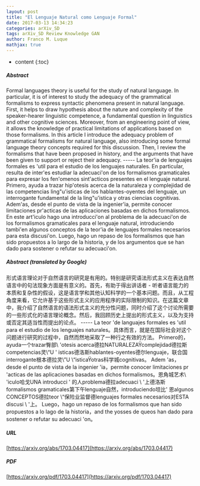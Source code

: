 ```yaml
---
layout: post
title: "El Lenguaje Natural como Lenguaje Formal"
date: 2017-03-13 14:34:23
categories: arXiv_SD
tags: arXiv_SD Review Knowledge GAN
author: Franco M. Luque
mathjax: true
---
```


* content
{:toc}

##### Abstract
Formal languages theory is useful for the study of natural language. In particular, it is of interest to study the adequacy of the grammatical formalisms to express syntactic phenomena present in natural language. First, it helps to draw hypothesis about the nature and complexity of the speaker-hearer linguistic competence, a fundamental question in linguistics and other cognitive sciences. Moreover, from an engineering point of view, it allows the knowledge of practical limitations of applications based on those formalisms. In this article I introduce the adequacy problem of grammatical formalisms for natural language, also introducing some formal language theory concepts required for this discussion. Then, I review the formalisms that have been proposed in history, and the arguments that have been given to support or reject their adequacy. ----- La teor\'ia de lenguajes formales es \'util para el estudio de los lenguajes naturales. En particular, resulta de inter\'es estudiar la adecuaci\'on de los formalismos gramaticales para expresar los fen\'omenos sint\'acticos presentes en el lenguaje natural. Primero, ayuda a trazar hip\'otesis acerca de la naturaleza y complejidad de las competencias ling\"u\'isticas de los hablantes-oyentes del lenguaje, un interrogante fundamental de la ling\"u\'istica y otras ciencias cognitivas. Adem\'as, desde el punto de vista de la ingenier\'ia, permite conocer limitaciones pr\'acticas de las aplicaciones basadas en dichos formalismos. En este art\'iculo hago una introducci\'on al problema de la adecuaci\'on de los formalismos gramaticales para el lenguaje natural, introduciendo tambi\'en algunos conceptos de la teor\'ia de lenguajes formales necesarios para esta discusi\'on. Luego, hago un repaso de los formalismos que han sido propuestos a lo largo de la historia, y de los argumentos que se han dado para sostener o refutar su adecuaci\'on.

##### Abstract (translated by Google)
形式语言理论对于自然语言的研究是有用的。特别是研究语法形式主义在表达自然语言中的句法现象方面是有意义的。首先，有助于得出讲话者 - 听者语言能力的本质和复杂性的假设，这是语言学和其他认知科学的一个基本问题。而且，从工程角度来看，它允许基于这些形式主义的应用程序的实际限制的知识。在这篇文章中，我介绍了自然语言的语法形式主义的充分性问题，同时介绍了这个讨论所需要的一些形式化的语言理论概念。然后，我回顾历史上提出的形式主义，以及为支持或否定其适当性而提出的论点。 ----- La teor \'de languajes formales es \'util para el estudio de los lenguajes naturales。具体而言，就是在国际社会对这个问题进行研究的过程中，自然而然地采取了一种行之有效的方法。 Primero的，ayuda一个trazar臀部\ 'otesis acerca德拉NATURALEZAŸcomplejidad德拉斯competencias灵\“U \' isticas德洛斯hablantes-oyentes德尔lenguaje，联合国interrogante根本德拉灵\”U \“isticaŸotras科学城cognitivas。 Adem \'as，desde el punto de vista de la ingenier \'ia，permite conocer limitaciones pr \'acticas de las aplicaciones basadas en dichos formalismos。恩角城艺术\ 'iculo哈戈UNA introducci \' 的人problema德拉adecuaci \ '上德洛斯formalismos gramaticales第下午lenguaje自然，introduciendo坦比\' 恩algunos CONCEPTOS德拉teor \“保险业监督德lenguajes formales necesarios对ESTA discusi \ '上。 Luego，hago un repaso de los formalismos que han sido propuestos a lo lago de la historia，and the yosses de queos han dado para sostener o refutar su adecuaci \'on。

##### URL
[https://arxiv.org/abs/1703.04417](https://arxiv.org/abs/1703.04417)

##### PDF
[https://arxiv.org/pdf/1703.04417](https://arxiv.org/pdf/1703.04417)

